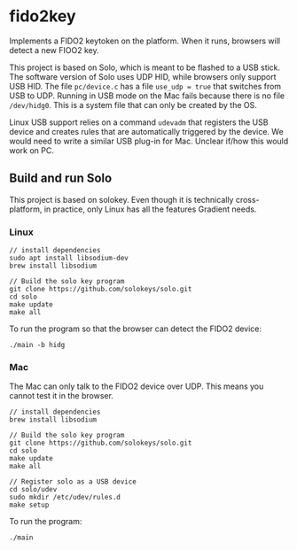 # fido2key
Implements a FIDO2 keytoken on the platform. When it runs, browsers will detect a new FIOO2 key.

This project is based on Solo, which is meant to be flashed to a USB stick. The software version of Solo uses UDP HID, while browsers only support USB HID.  The file `pc/device.c` has a file `use_udp = true` that switches from USB to UDP. Running in USB mode on the Mac fails because there is no file `/dev/hidg0`.  This is a system file that can only be created by the OS.

Linux USB support relies on a command `udevadm` that registers the USB device and creates rules that are automatically triggered by the device. We would need to write a similar  USB plug-in for Mac. Unclear if/how this would work on PC.


## Build and run Solo
This project is based on solokey. Even though it is technically cross-platform, in practice, only Linux has all the features Gradient needs.

### Linux

```
// install dependencies
sudo apt install libsodium-dev
brew install libsodium

// Build the solo key program
git clone https://github.com/solokeys/solo.git
cd solo
make update
make all
```

To run the program so that the browser can detect the FIDO2 device:
```buildoutcfg
./main -b hidg
```

### Mac
The Mac can only talk to the FIDO2 device over UDP. This means you cannot test it in the browser.

```
// install dependencies
brew install libsodium

// Build the solo key program
git clone https://github.com/solokeys/solo.git
cd solo
make update
make all

// Register solo as a USB device
cd solo/udev
sudo mkdir /etc/udev/rules.d
make setup
```

To run the program:
```
./main
```